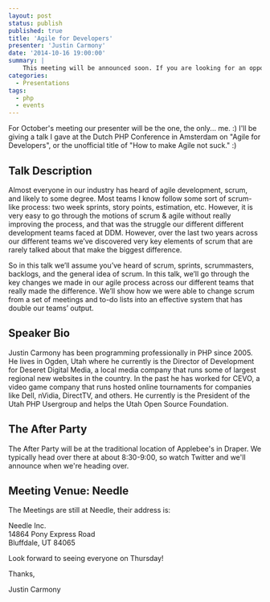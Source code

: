 ```yaml
---
layout: post
status: publish
published: true
title: 'Agile for Developers'
presenter: 'Justin Carmony'
date: '2014-10-16 19:00:00'
summary: |
    This meeting will be announced soon. If you are looking for an opportunity to speak feel free to checkout the Speaking page.
categories:
  - Presentations
tags:
  - php
  - events
---
```

For October's meeting our presenter will be the one, the only...
me. :) I'll be giving a talk I gave at the Dutch PHP Conference
in Amsterdam on "Agile for Developers", or the unofficial title
of "How to make Agile not suck." :)

## Talk Description

Almost everyone in our industry has heard of agile development, 
scrum, and likely to some degree. Most teams I know follow some 
sort of scrum-like process: two week sprints, story points, 
estimation, etc. However, it is very easy to go through the 
motions of scrum & agile without really improving the process, 
and that was the struggle our different different development 
teams faced at DDM. However, over the last two years across our 
different teams we’ve discovered very key elements of scrum that 
are rarely talked about that make the biggest difference. 

So in this talk we’ll assume you’ve heard of scrum, sprints, 
scrummasters, backlogs, and the general idea of scrum. In 
this talk, we’ll go through the key changes we made in our 
agile process across our different teams that really made 
the difference. We’ll show how we were able to change scrum 
from a set of meetings and to-do lists into an effective 
system that has double our teams’ output.

## Speaker Bio

Justin Carmony has been programming professionally in PHP since 
2005. He lives in Ogden, Utah where he currently is the Director 
of Development for Deseret Digital Media, a local media company 
that runs some of largest regional new websites in the country. 
In the past he has worked for CEVO, a video game company that 
runs hosted online tournaments for companies like Dell, nVidia, 
DirectTV, and others. He currently is the President of the Utah 
PHP Usergroup and helps the Utah Open Source Foundation.

## The After Party

The After Party will be at the traditional location of Applebee's 
in Draper. We typically head over there at about 8:30-9:00, so 
watch Twitter and we'll announce when we're heading over.

## Meeting Venue: Needle

The Meetings are still at Needle, their address is:

Needle Inc.<br/>
14864 Pony Express Road<br/>
Bluffdale, UT 84065

Look forward to seeing everyone on Thursday!

Thanks,

Justin Carmony
